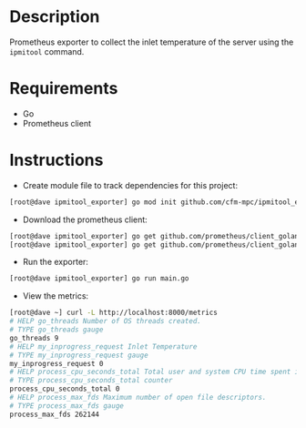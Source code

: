 # Description

Prometheus exporter to collect the inlet temperature of the server using the `ipmitool` command.

# Requirements

- Go
- Prometheus client

# Instructions

- Create module file to track dependencies for this project:
```bash
[root@dave ipmitool_exporter] go mod init github.com/cfm-mpc/ipmitool_exporter
```

- Download the prometheus client:
```bash
[root@dave ipmitool_exporter] go get github.com/prometheus/client_golang/prometheus
[root@dave ipmitool_exporter] go get github.com/prometheus/client_golang/prometheus/promhttp
```

- Run the exporter:
```bash
[root@dave ipmitool_exporter] go run main.go
```

- View the metrics:
```bash
[root@dave ~] curl -L http://localhost:8000/metrics
# HELP go_threads Number of OS threads created.
# TYPE go_threads gauge
go_threads 9
# HELP my_inprogress_request Inlet Temperature
# TYPE my_inprogress_request gauge
my_inprogress_request 0
# HELP process_cpu_seconds_total Total user and system CPU time spent in seconds.
# TYPE process_cpu_seconds_total counter
process_cpu_seconds_total 0
# HELP process_max_fds Maximum number of open file descriptors.
# TYPE process_max_fds gauge
process_max_fds 262144
```
